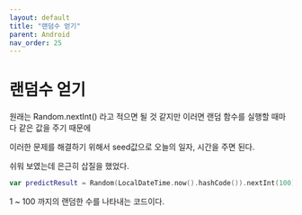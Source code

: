 ```yaml
---
layout: default
title: "랜덤수 얻기"
parent: Android
nav_order: 25
---
```


# 랜덤수 얻기

원래는 Random.nextInt() 라고 적으면 될 것 같지만 이러면 랜덤 함수를 실행할 때마다 같은 값을 주기 때문에 

이러한 문제를 해결하기 위해서 seed값으로 오늘의 일자, 시간을 주면 된다.

쉬워 보였는데 은근히 삽질을 했었다.

```kotlin
var predictResult = Random(LocalDateTime.now().hashCode()).nextInt(100)+1
```

1 ~ 100 까지의 랜덤한 수를 나타내는 코드이다.